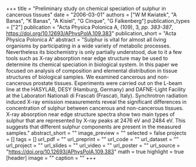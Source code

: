 +++
title = "Preliminary study on chemical speciation of sulphur in cancerous tissues"
date = "2006-03-01"
authors = ["W M Kwiatek", "A Banas", "K Banas", "A Kisiel", "G Cinque", "G Falkenberg"]
publication_types = ["2"]
publication = "Acta Physica Polonica A, (109), 3, _pp. 383-387_, https://doi.org/10.12693/APhysPolA.109.383"
publication_short = "Acta Physica Polonica A"
abstract = "Sulphur is vital for almost all living organisms by participating in a wide variety of metabolic processes. Nevertheless its biochemistry is only partially understood, due to it a few tools such as X-ray absorption near edge structure may be used to determine its chemical speciation in biological system. In this paper we focused on analysis of composition and elemental distribution in tissue structures of biological samples. We examined cancerous and non-cancerous prostate tissues. Experiments were carried out on the L-beam line at the HASYLAB, DESY (Hamburg, Germany) and DAFNE-Light Facility at the Laboratori Nationali di Frascati (Frascati, Italy). Synchrotron radiation induced X-ray emission measurements reveal the significant differences in concentration of sulphur between cancerous and non-cancerous tissues. X-ray absorption near edge structure spectra show two main types of sulphur that are represented by X-ray peaks at 2476 eV and 2484 eV. This suggests that different sulphur components are present in the measured samples."
abstract_short = ""
image_preview = ""
selected = false
projects = []
tags = []
url_pdf = ""
url_preprint = ""
url_code = ""
url_dataset = ""
url_project = ""
url_slides = ""
url_video = ""
url_poster = ""
url_source = "https://doi.org/10.12693/APhysPolA.109.383"
math = true
highlight = true
[header]
image = ""
caption = ""
+++
